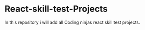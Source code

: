 # React-skill-test-Projects
 In this repository i will add all Coding ninjas react skill test projects.

